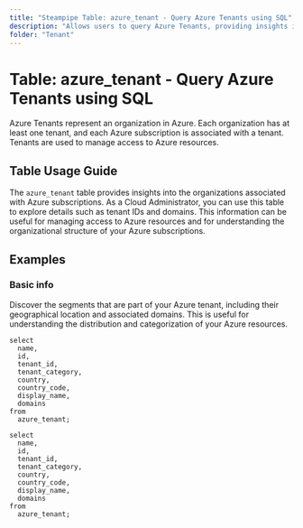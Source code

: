 ```yaml
---
title: "Steampipe Table: azure_tenant - Query Azure Tenants using SQL"
description: "Allows users to query Azure Tenants, providing insights into the organizations associated with the Azure subscriptions."
folder: "Tenant"
---
```


# Table: azure_tenant - Query Azure Tenants using SQL

Azure Tenants represent an organization in Azure. Each organization has at least one tenant, and each Azure subscription is associated with a tenant. Tenants are used to manage access to Azure resources.

## Table Usage Guide

The `azure_tenant` table provides insights into the organizations associated with Azure subscriptions. As a Cloud Administrator, you can use this table to explore details such as tenant IDs and domains. This information can be useful for managing access to Azure resources and for understanding the organizational structure of your Azure subscriptions.

## Examples

### Basic info
Discover the segments that are part of your Azure tenant, including their geographical location and associated domains. This is useful for understanding the distribution and categorization of your Azure resources.

```sql+postgres
select
  name,
  id,
  tenant_id,
  tenant_category,
  country,
  country_code,
  display_name,
  domains
from
  azure_tenant;
```

```sql+sqlite
select
  name,
  id,
  tenant_id,
  tenant_category,
  country,
  country_code,
  display_name,
  domains
from
  azure_tenant;
```
